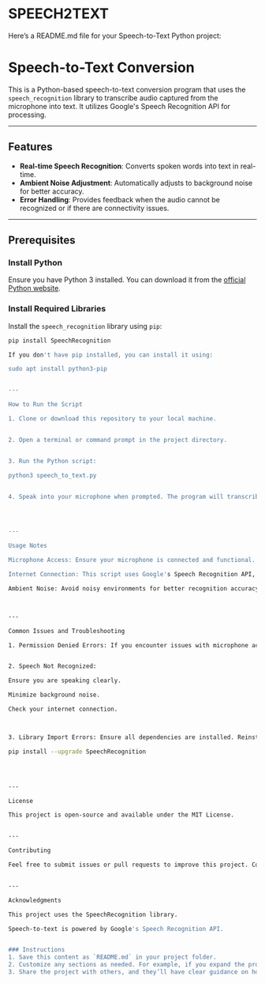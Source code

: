 # SPEECH2TEXT
Here’s a README.md file for your Speech-to-Text Python project:

# Speech-to-Text Conversion

This is a Python-based speech-to-text conversion program that uses the `speech_recognition` library to transcribe audio captured from the microphone into text. It utilizes Google's Speech Recognition API for processing.

---

## Features

- **Real-time Speech Recognition**: Converts spoken words into text in real-time.
- **Ambient Noise Adjustment**: Automatically adjusts to background noise for better accuracy.
- **Error Handling**: Provides feedback when the audio cannot be recognized or if there are connectivity issues.

---

## Prerequisites

### Install Python
Ensure you have Python 3 installed. You can download it from the [official Python website](https://www.python.org/).

### Install Required Libraries
Install the `speech_recognition` library using `pip`:
```bash
pip install SpeechRecognition

If you don't have pip installed, you can install it using:

sudo apt install python3-pip


---

How to Run the Script

1. Clone or download this repository to your local machine.


2. Open a terminal or command prompt in the project directory.


3. Run the Python script:

python3 speech_to_text.py


4. Speak into your microphone when prompted. The program will transcribe your speech to text and display it.




---

Usage Notes

Microphone Access: Ensure your microphone is connected and functional.

Internet Connection: This script uses Google's Speech Recognition API, which requires an active internet connection.

Ambient Noise: Avoid noisy environments for better recognition accuracy.



---

Common Issues and Troubleshooting

1. Permission Denied Errors: If you encounter issues with microphone access, ensure the program has permission to use your microphone.


2. Speech Not Recognized:

Ensure you are speaking clearly.

Minimize background noise.

Check your internet connection.



3. Library Import Errors: Ensure all dependencies are installed. Reinstall the library if needed:

pip install --upgrade SpeechRecognition




---

License

This project is open-source and available under the MIT License.


---

Contributing

Feel free to submit issues or pull requests to improve this project. Contributions are always welcome!


---

Acknowledgments

This project uses the SpeechRecognition library.

Speech-to-text is powered by Google's Speech Recognition API.


### Instructions
1. Save this content as `README.md` in your project folder.
2. Customize any sections as needed. For example, if you expand the project to include additional features, update the **Features** section.
3. Share the project with others, and they’ll have clear guidance on how to use it!

